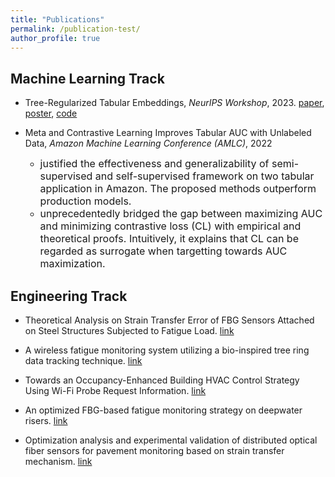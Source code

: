```yaml
---
title: "Publications"
permalink: /publication-test/
author_profile: true
---
```


Machine Learning Track 
--------------
* Tree-Regularized Tabular Embeddings, *NeurIPS Workshop*, 2023. [paper](https://arxiv.org/abs/2403.00963), [poster](https://milanlx.github.io/files/tree-regularized-embedding-poster.pdf), [code](https://github.com/milanlx/tree-regularized-embedding)

* Meta and Contrastive Learning Improves Tabular AUC with Unlabeled Data, *Amazon Machine Learning Conference (AMLC)*, 2022
  * <font size=3> justified the effectiveness and generalizability of semi-supervised and self-supervised framework on two tabular application in Amazon. The proposed methods outperform production models. </font> 
  * <font size=3> unprecedentedly bridged the gap between maximizing AUC and minimizing contrastive loss (CL) with empirical and theoretical proofs. Intuitively, it explains that CL can be regarded as surrogate when targetting towards AUC maximization. </font> 

Engineering Track  
--------------

* Theoretical Analysis on Strain Transfer Error of FBG Sensors Attached on Steel Structures Subjected to Fatigue Load. [link](https://onlinelibrary.wiley.com/doi/pdf/10.1111/str.12195)
* A wireless fatigue monitoring system utilizing a bio-inspired tree ring data tracking technique. [link](https://www.mdpi.com/1424-8220/14/3/4364/htm)
  
* Towards an Occupancy-Enhanced Building HVAC Control Strategy Using Wi-Fi Probe Request Information. [link](https://ascelibrary.org/doi/abs/10.1061/9780784480847.003)
* An optimized FBG-based fatigue monitoring strategy on deepwater risers.  [link](https://www.spiedigitallibrary.org/conference-proceedings-of-spie/9276/927620/An-optimized-FBG-based-fatigue-monitoring-strategy-on-deepwater-risers/10.1117/12.2072847.full?SSO=1)
* Optimization analysis and experimental validation of distributed optical fiber sensors for pavement monitoring based on strain transfer mechanism. [link](https://www.researchgate.net/publication/309282249_Optimization_analysis_and_experimental_validation_of_distributed_optical_fiber_sensors_for_pavement_monitoring_based_on_strain_transfer_mechanism)
